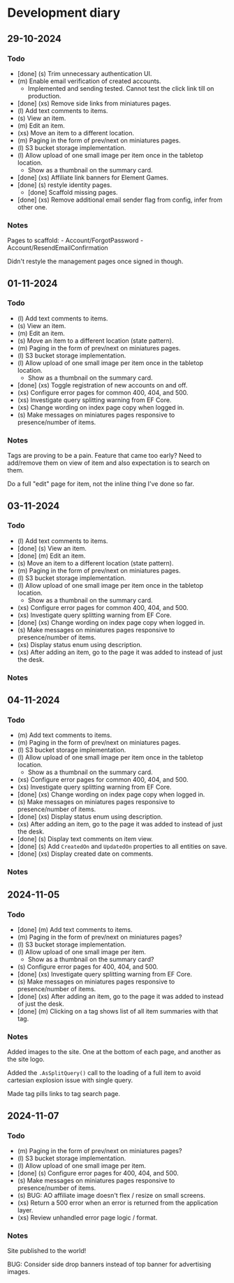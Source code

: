 # Development diary

## 29-10-2024

### Todo

- [done] (s) Trim unnecessary authentication UI.
- (m) Enable email verification of created accounts.
    - Implemented and sending tested. Cannot test the click link till on production.
- [done] (xs) Remove side links from miniatures pages.
- (l) Add text comments to items.
- (s) View an item.
- (m) Edit an item.
- (xs) Move an item to a different location.
- (m) Paging in the form of prev/next on miniatures pages.
- (l) S3 bucket storage implementation.
- (l) Allow upload of one small image per item once in the tabletop location.
    - Show as a thumbnail on the summary card.
- [done] (xs) Affiliate link banners for Element Games.
- [done] (s) restyle identity pages.
    - [done] Scaffold missing pages.
- [done] (xs) Remove additional email sender flag from config, infer from other one.


### Notes

Pages to scaffold:
    - Account/ForgotPassword
    - Account/ResendEmailConfirmation

Didn't restyle the management pages once signed in though.

## 01-11-2024

### Todo

- (l) Add text comments to items.
- (s) View an item.
- (m) Edit an item.
- (s) Move an item to a different location (state pattern).
- (m) Paging in the form of prev/next on miniatures pages.
- (l) S3 bucket storage implementation.
- (l) Allow upload of one small image per item once in the tabletop location.
    - Show as a thumbnail on the summary card.
- [done] (xs) Toggle registration of new accounts on and off.
- (xs) Configure error pages for common 400, 404, and 500.
- (xs) Investigate query splitting warning from EF Core.
- (xs) Change wording on index page copy when logged in.
- (s) Make messages on miniatures pages responsive to presence/number of items.

### Notes

Tags are proving to be a pain. Feature that came too early? Need to add/remove
them on view of item and also expectation is to search on them.

Do a full "edit" page for item, not the inline thing I've done so far.

## 03-11-2024

### Todo

- (l) Add text comments to items.
- [done] (s) View an item.
- [done] (m) Edit an item.
- (s) Move an item to a different location (state pattern).
- (m) Paging in the form of prev/next on miniatures pages.
- (l) S3 bucket storage implementation.
- (l) Allow upload of one small image per item once in the tabletop location.
    - Show as a thumbnail on the summary card.
- (xs) Configure error pages for common 400, 404, and 500.
- (xs) Investigate query splitting warning from EF Core.
- [done] (xs) Change wording on index page copy when logged in.
- (s) Make messages on miniatures pages responsive to presence/number of items.
- (xs) Display status enum using description.
- (xs) After adding an item, go to the page it was added to instead of just the desk.

### Notes

## 04-11-2024

### Todo

- (m) Add text comments to items.
- (m) Paging in the form of prev/next on miniatures pages.
- (l) S3 bucket storage implementation.
- (l) Allow upload of one small image per item once in the tabletop location.
    - Show as a thumbnail on the summary card.
- (xs) Configure error pages for common 400, 404, and 500.
- (xs) Investigate query splitting warning from EF Core.
- [done] (xs) Change wording on index page copy when logged in.
- (s) Make messages on miniatures pages responsive to presence/number of items.
- [done] (xs) Display status enum using description.
- (xs) After adding an item, go to the page it was added to instead of just the desk.
- [done] (s) Display text comments on item view.
- [done] (s) Add `CreatedOn` and `UpdatedOn` properties to all entities on save.
- [done] (xs) Display created date on comments.

### Notes

## 2024-11-05

### Todo

- [done] (m) Add text comments to items.
- (m) Paging in the form of prev/next on miniatures pages?
- (l) S3 bucket storage implementation.
- (l) Allow upload of one small image per item.
    - Show as a thumbnail on the summary card?
- (s) Configure error pages for 400, 404, and 500.
- [done] (xs) Investigate query splitting warning from EF Core.
- (s) Make messages on miniatures pages responsive to presence/number of items.
- [done] (xs) After adding an item, go to the page it was added to instead of just the desk.
- [done] (m) Clicking on a tag shows list of all item summaries with that tag.

### Notes

Added images to the site. One at the bottom of each page, and another as the site
logo.

Added the `.AsSplitQuery()` call to the loading of a full item to avoid cartesian
explosion issue with single query.

Made tag pills links to tag search page.

## 2024-11-07

### Todo

- (m) Paging in the form of prev/next on miniatures pages?
- (l) S3 bucket storage implementation.
- (l) Allow upload of one small image per item.
- [done] (s) Configure error pages for 400, 404, and 500.
- (s) Make messages on miniatures pages responsive to presence/number of items.
- (s) BUG: AO affiliate image doesn't flex / resize on small screens.
- (xs) Return a 500 error when an error is returned from the application layer.
- (xs) Review unhandled error page logic / format.

### Notes

Site published to the world!

BUG: Consider side drop banners instead of top banner for advertising images.
